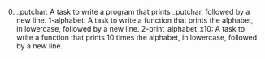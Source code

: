 0. _putchar: A task to write a program that prints _putchar, followed by a new line.
1-alphabet: A task to write a function that prints the alphabet, in lowercase, followed by a new line.
2-print_alphabet_x10: A task to write a function that prints 10 times the alphabet, in lowercase, followed by a new line.
